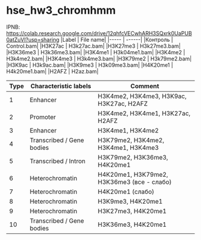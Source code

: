 # hse_hw3_chromhmm
IPNB: https://colab.research.google.com/drive/12qhfcVECwhARH3SQxrk0UaPUB0atZuVI?usp=sharing
|Label | File name|
|----- | ------|
|Контроль | Control.bam|
|H3K27ac | H3k27ac.bam|
|H3K27me3 | H3k27me3.bam|
|H3K36me3 | H3k36me3.bam|
|H3K4me1 | H3k04me1.bam|
|H3K4me2 | H3k4me2.bam|
|H3K4me3 | H3k4me3.bam|
|H3K79me2 | H3k79me2.bam|
|H3K9ac | H3k9ac.bam|
|H3K9me3 | H3k09me3.bam|
|H4K20me1 | H4k20me1.bam|
|H2AFZ | H2az.bam|

|Type|Characteristic labels|Comment|
|----|-----|-----|
|1	| Enhancer	| H3K4me2, H3K4me3, H3K9ac, H3K27ac, H2AFZ|  |
|2	| Promoter	| H3K4me2, H3K4me1, H3K27ac, H2AFZ|  |	
|3	| Enhancer	| H3K4me1, H3K4me2|   |	
|4	| Transcribed / Gene bodies	| H3K79me2, H3K4me2, H3K4me1, H3K4me3|   |	
|5	| Transcribed / Intron	| H3K79me2, H3K36me3, H4K20me1||
|6	| Heterochromatin	| H4K20me1, H3K79me2, H3K36me3 (все - слабо) |	Покрывает 11% генома|
|7	| Heterochromatin	| H4K20me1 (слабо) |	Покрывает 69% генома|
|8	| Heterochromatin	| H3K9me3, H4K20me1	| Встречается очень редко, на стыках 6 и 7|
|9	| Heterochromatin	| H3K27me3, H4K20me1|   |
|10	| Transcribed / Gene bodies	| H3K36me3, H4K20me1|	  |
